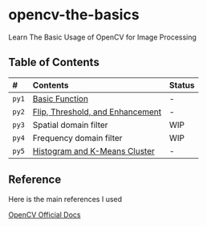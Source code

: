 
# opencv-the-basics

Learn The Basic Usage of OpenCV for Image Processing



## Table of Contents

| #    |  Contents               | Status            |
| :----|  :--------------------- | :-----------------|
| `py1`| [Basic Function](https://github.com/ilhambara/opencv-the-basics/tree/main/py1) | - |
| `py2`| [Flip, Threshold, and Enhancement](https://github.com/ilhambara/opencv-the-basics/tree/main/py2) | - |
| `py3`| Spatial domain filter   | WIP |
| `py4`| Frequency domain filter | WIP |
| `py5`| [Histogram and K-Means Cluster](https://github.com/ilhambara/opencv-the-basics/tree/main/py2) | - |

## Reference

Here is the main references I used

[OpenCV Official Docs](https://docs.opencv.org/master/index.html)

  
